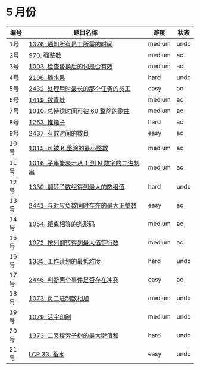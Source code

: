 # 5 月份

**编号**|**题目名称**|**难度**|**状态**
--------|------------|--------|--------
1号|[1376. 通知所有员工所需的时间](./第1题%201376.%20通知所有员工所需的时间)|medium|undo
2号|[970. 强整数](./第2题%20970.%20强整数)|medium|ac
3号|[1003. 检查替换后的词是否有效](./第3题%201003.%20检查替换后的词是否有效)|medium|ac
4号|[2106. 摘水果](./第4题%202106.%20摘水果)|hard|undo
5号|[2432. 处理用时最长的那个任务的员工](./第5题%202432.%20处理用时最长的那个任务的员工)|easy|ac
6号|[1419. 数青蛙](./第6题%201419.%20数青蛙)|medium|ac
7号|[1010. 总持续时间可被 60 整除的歌曲](./第7题%201010.%20总持续时间可被%2060%20整除的歌曲)|medium|ac
8号|[1263. 推箱子](./第8题%201263.%20推箱子)|hard|ac
9号|[2437. 有效时间的数目](./第9题%202437.%20有效时间的数目)|easy|ac
10号|[1015. 可被 K 整除的最小整数](./第10题%201015.%20可被%20K%20整除的最小整数)|medium|ac
11号|[1016. 子串能表示从 1 到 N 数字的二进制串](./第11题%201016.%20子串能表示从%201%20到%20N%20数字的二进制串)|medium|ac
12号|[1330. 翻转子数组得到最大的数组值](./第12题%201330.%20翻转子数组得到最大的数组值)|hard|undo
13号|[2441. 与对应负数同时存在的最大正整数](./第13题%202441.%20与对应负数同时存在的最大正整数)|easy|ac
14号|[1054. 距离相等的条形码](./第14题%201054.%20距离相等的条形码)|medium|ac
15号|[1072. 按列翻转得到最大值等行数](./第15题%201072.%20按列翻转得到最大值等行数)|medium|ac
16号|[1335. 工作计划的最低难度](./第16题%201335.%20工作计划的最低难度)|hard|undo
17号|[2446. 判断两个事件是否存在冲突](./第17题%202446.%20判断两个事件是否存在冲突)|easy|ac
18号|[1073. 负二进制数相加](./第18题%201073.%20负二进制数相加)|medium|undo
19号|[1079. 活字印刷](./第19题%201079.%20活字印刷)|medium|undo
20号|[1373. 二叉搜索子树的最大键值和](./第20题%201373.%20二叉搜索子树的最大键值和)|hard|undo
21号|[LCP 33. 蓄水](./第21题%20LCP%2033.%20蓄水)|easy|undo
